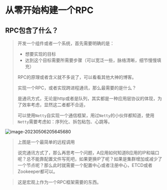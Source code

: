 # 从零开始构建一个RPC

## RPC包含了什么？

> 开发一个组件或者一个系统，首先需要明确的是：
>
> - 想要实现的目标
> - 达到这个目标需要所需要步骤（可以宽泛一些，脉络清晰，细节慢慢填充）
>
> RPC的原理或者含义就不多说了，可以看看其他大神的博客。
>
> 实现一个RPC，或者实现跨进程通讯，那么最需要的是什么？
>
> 是通讯方式，无论是http或者是队列，其实都是一种应用层协议的体现，为了效率考虑，显然这二者都不合适，
>
> 可以使用`Netty`自实现一个通信框架，用过`Netty`的小伙伴都知道，使用`Netty`需要考虑如：序列化、拆包粘包、心跳等。

![image-20230506205645680](http://qair5z4qd.bkt.clouddn.com/image-20230506205645680.png)

> 上图是一个最简单的远程调用
>
> 说完通讯方式了，那么再思考一个问题，A应用如何知道B应用的IP和端口呢？总不能靠配置文件写死吧，如果更换IP了呢？如果是集群增加或减少了一个节点呢？那么此时就需要一个配置中心或者注册中心，ETCD或者Zookeeper都可以。



> 这是宏观上作为一个RPC框架需要的东西。